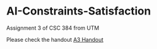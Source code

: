 # AI-Constraints-Satisfaction
Assignment 3 of CSC 384 from UTM

Please check the handout <a href="./a3.pdf"> A3 Handout</a>
